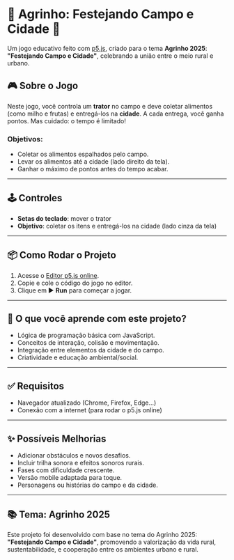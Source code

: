 # 🌾 Agrinho: Festejando Campo e Cidade 🎉

Um jogo educativo feito com [p5.js](https://p5js.org/), criado para o tema **Agrinho 2025**:  
**"Festejando Campo e Cidade"**, celebrando a união entre o meio rural e urbano.

## 🎮 Sobre o Jogo

Neste jogo, você controla um **trator** no campo e deve coletar alimentos (como milho e frutas) e entregá-los na **cidade**. A cada entrega, você ganha pontos. Mas cuidado: o tempo é limitado!

### Objetivos:
- Coletar os alimentos espalhados pelo campo.
- Levar os alimentos até a cidade (lado direito da tela).
- Ganhar o máximo de pontos antes do tempo acabar.

---

## 🕹️ Controles

- **Setas do teclado**: mover o trator
- **Objetivo**: coletar os itens e entregá-los na cidade (lado cinza da tela)

---

## 📦 Como Rodar o Projeto

1. Acesse o [Editor p5.js online](https://editor.p5js.org/).
2. Copie e cole o código do jogo no editor.
3. Clique em ▶️ **Run** para começar a jogar.

---

## 🧠 O que você aprende com este projeto?

- Lógica de programação básica com JavaScript.
- Conceitos de interação, colisão e movimentação.
- Integração entre elementos da cidade e do campo.
- Criatividade e educação ambiental/social.

---

## ✅ Requisitos

- Navegador atualizado (Chrome, Firefox, Edge...)
- Conexão com a internet (para rodar o p5.js online)

---

## ✨ Possíveis Melhorias

- Adicionar obstáculos e novos desafios.
- Incluir trilha sonora e efeitos sonoros rurais.
- Fases com dificuldade crescente.
- Versão mobile adaptada para toque.
- Personagens ou histórias do campo e da cidade.

---

## 📚 Tema: Agrinho 2025

Este projeto foi desenvolvido com base no tema do Agrinho 2025:  
**"Festejando Campo e Cidade"**, promovendo a valorização da vida rural, sustentabilidade, e cooperação entre os ambientes urbano e rural.
